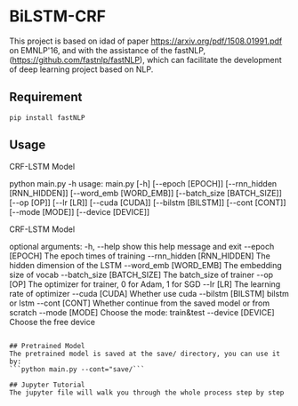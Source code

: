 # BiLSTM-CRF
This project is based on idad of paper https://arxiv.org/pdf/1508.01991.pdf on EMNLP'16, and with the assistance of the fastNLP, (https://github.com/fastnlp/fastNLP), which can facilitate the development of deep learning project based on NLP. 


## Requirement

```pip install fastNLP```

## Usage
CRF-LSTM Model

python main.py -h
usage: main.py [-h] [--epoch [EPOCH]] [--rnn_hidden [RNN_HIDDEN]]
               [--word_emb [WORD_EMB]] [--batch_size [BATCH_SIZE]] [--op [OP]]
               [--lr [LR]] [--cuda [CUDA]] [--bilstm [BILSTM]] [--cont [CONT]]
               [--mode [MODE]] [--device [DEVICE]]

CRF-LSTM Model

optional arguments:
  -h, --help            show this help message and exit
  --epoch [EPOCH]       The epoch times of training
  --rnn_hidden [RNN_HIDDEN]
                        The hidden dimension of the LSTM
  --word_emb [WORD_EMB]
                        The embedding size of vocab
  --batch_size [BATCH_SIZE]
                        The batch_size of trainer
  --op [OP]             The optimizer for trainer, 0 for Adam, 1 for SGD
  --lr [LR]             The learning rate of optimizer
  --cuda [CUDA]         Whether use cuda
  --bilstm [BILSTM]     bilstm or lstm
  --cont [CONT]         Whether continue from the saved model or from scratch
  --mode [MODE]         Choose the mode: train&test
  --device [DEVICE]     Choose the free device
```

## Pretrained Model
The pretrained model is saved at the save/ directory, you can use it by:
```python main.py --cont="save/```

## Jupyter Tutorial
The jupyter file will walk you through the whole process step by step


